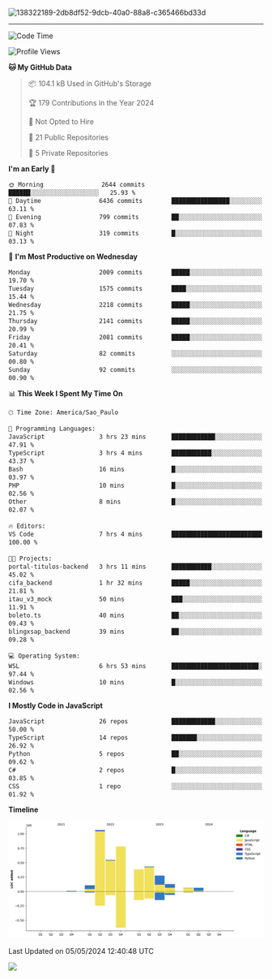 
![138322189-2db8df52-9dcb-40a0-88a8-c365466bd33d](https://user-images.githubusercontent.com/89656623/214648213-d698ffe7-0c15-4728-8ac0-3e241011cc78.gif)

---

<!--START_SECTION:waka-->
![Code Time](http://img.shields.io/badge/Code%20Time-79%20hrs%2025%20mins-blue)

![Profile Views](http://img.shields.io/badge/Profile%20Views-7-blue)

**🐱 My GitHub Data** 

> 📦 104.1 kB Used in GitHub's Storage 
 > 
> 🏆 179 Contributions in the Year 2024
 > 
> 🚫 Not Opted to Hire
 > 
> 📜 21 Public Repositories 
 > 
> 🔑 5 Private Repositories 
 > 
**I'm an Early 🐤** 

```text
🌞 Morning                2644 commits        ██████░░░░░░░░░░░░░░░░░░░   25.93 % 
🌆 Daytime                6436 commits        ████████████████░░░░░░░░░   63.11 % 
🌃 Evening                799 commits         ██░░░░░░░░░░░░░░░░░░░░░░░   07.83 % 
🌙 Night                  319 commits         █░░░░░░░░░░░░░░░░░░░░░░░░   03.13 % 
```
📅 **I'm Most Productive on Wednesday** 

```text
Monday                   2009 commits        █████░░░░░░░░░░░░░░░░░░░░   19.70 % 
Tuesday                  1575 commits        ████░░░░░░░░░░░░░░░░░░░░░   15.44 % 
Wednesday                2218 commits        █████░░░░░░░░░░░░░░░░░░░░   21.75 % 
Thursday                 2141 commits        █████░░░░░░░░░░░░░░░░░░░░   20.99 % 
Friday                   2081 commits        █████░░░░░░░░░░░░░░░░░░░░   20.41 % 
Saturday                 82 commits          ░░░░░░░░░░░░░░░░░░░░░░░░░   00.80 % 
Sunday                   92 commits          ░░░░░░░░░░░░░░░░░░░░░░░░░   00.90 % 
```


📊 **This Week I Spent My Time On** 

```text
🕑︎ Time Zone: America/Sao_Paulo

💬 Programming Languages: 
JavaScript               3 hrs 23 mins       ████████████░░░░░░░░░░░░░   47.91 % 
TypeScript               3 hrs 4 mins        ███████████░░░░░░░░░░░░░░   43.37 % 
Bash                     16 mins             █░░░░░░░░░░░░░░░░░░░░░░░░   03.97 % 
PHP                      10 mins             █░░░░░░░░░░░░░░░░░░░░░░░░   02.56 % 
Other                    8 mins              █░░░░░░░░░░░░░░░░░░░░░░░░   02.07 % 

🔥 Editors: 
VS Code                  7 hrs 4 mins        █████████████████████████   100.00 % 

🐱‍💻 Projects: 
portal-titulos-backend   3 hrs 11 mins       ███████████░░░░░░░░░░░░░░   45.02 % 
cifa_backend             1 hr 32 mins        █████░░░░░░░░░░░░░░░░░░░░   21.81 % 
itau_v3_mock             50 mins             ███░░░░░░░░░░░░░░░░░░░░░░   11.91 % 
boleto.ts                40 mins             ██░░░░░░░░░░░░░░░░░░░░░░░   09.43 % 
blingxsap_backend        39 mins             ██░░░░░░░░░░░░░░░░░░░░░░░   09.28 % 

💻 Operating System: 
WSL                      6 hrs 53 mins       ████████████████████████░   97.44 % 
Windows                  10 mins             █░░░░░░░░░░░░░░░░░░░░░░░░   02.56 % 
```

**I Mostly Code in JavaScript** 

```text
JavaScript               26 repos            ████████████░░░░░░░░░░░░░   50.00 % 
TypeScript               14 repos            ███████░░░░░░░░░░░░░░░░░░   26.92 % 
Python                   5 repos             ██░░░░░░░░░░░░░░░░░░░░░░░   09.62 % 
C#                       2 repos             █░░░░░░░░░░░░░░░░░░░░░░░░   03.85 % 
CSS                      1 repo              ░░░░░░░░░░░░░░░░░░░░░░░░░   01.92 % 
```



**Timeline**

![Lines of Code chart](https://raw.githubusercontent.com/NatanB4/NatanB4/main/assets/bar_graph.png)


 Last Updated on 05/05/2024 12:40:48 UTC
<!--END_SECTION:waka-->
    
  <a href="mailto:natanbarbosa027@gmail.com"><img src="https://img.shields.io/badge/Gmail-D14836?style=for-the-badge&logo=gmail&logoColor=white" target="_blank"></a>

